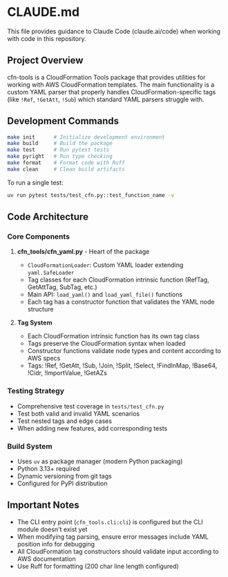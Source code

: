 # CLAUDE.md

This file provides guidance to Claude Code (claude.ai/code) when working with code in this repository.

## Project Overview

cfn-tools is a CloudFormation Tools package that provides utilities for working with AWS CloudFormation templates. The main functionality is a custom YAML parser that properly handles CloudFormation-specific tags (like `!Ref`, `!GetAtt`, `!Sub`) which standard YAML parsers struggle with.

## Development Commands

```bash
make init      # Initialize development environment
make build     # Build the package
make test      # Run pytest tests
make pyright   # Run type checking
make format    # Format code with Ruff
make clean     # Clean build artifacts
```

To run a single test:
```bash
uv run pytest tests/test_cfn.py::test_function_name -v
```

## Code Architecture

### Core Components

1. **cfn_tools/cfn_yaml.py** - Heart of the package
   - `CloudFormationLoader`: Custom YAML loader extending `yaml.SafeLoader`
   - Tag classes for each CloudFormation intrinsic function (RefTag, GetAttTag, SubTag, etc.)
   - Main API: `load_yaml()` and `load_yaml_file()` functions
   - Each tag has a constructor function that validates the YAML node structure

2. **Tag System**
   - Each CloudFormation intrinsic function has its own tag class
   - Tags preserve the CloudFormation syntax when loaded
   - Constructor functions validate node types and content according to AWS specs
   - Tags: !Ref, !GetAtt, !Sub, !Join, !Split, !Select, !FindInMap, !Base64, !Cidr, !ImportValue, !GetAZs

### Testing Strategy

- Comprehensive test coverage in `tests/test_cfn.py`
- Test both valid and invalid YAML scenarios
- Test nested tags and edge cases
- When adding new features, add corresponding tests

### Build System

- Uses `uv` as package manager (modern Python packaging)
- Python 3.13+ required
- Dynamic versioning from git tags
- Configured for PyPI distribution

## Important Notes

- The CLI entry point (`cfn_tools.cli:cli`) is configured but the CLI module doesn't exist yet
- When modifying tag parsing, ensure error messages include YAML position info for debugging
- All CloudFormation tag constructors should validate input according to AWS documentation
- Use Ruff for formatting (200 char line length configured)